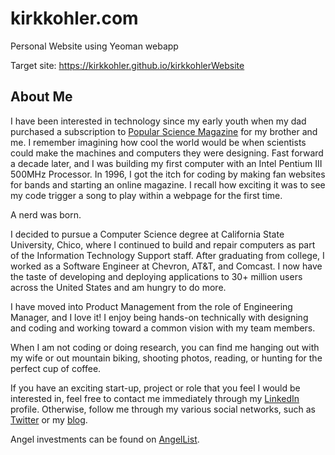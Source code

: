 kirkkohler.com
=======================

Personal Website using Yeoman webapp

Target site: https://kirkkohler.github.io/kirkkohlerWebsite

About Me
-----
I have been interested in technology since my early youth when my dad purchased a subscription to <a href="http://www.popsci.com/" target="_blank">Popular Science Magazine</a> for my brother and me.  I remember imagining how cool the world would be when scientists could make the machines and computers they were designing.  Fast forward a decade later, and I was building my first computer with an Intel Pentium III 500MHz Processor.  In 1996, I got the itch for coding by making fan websites for bands and starting an online magazine.  I recall how exciting it was to see my code trigger a song to play within a webpage for the first time.

A nerd was born.

I decided to pursue a Computer Science degree at California State University, Chico, where I continued to build and repair computers as part of the Information Technology Support staff. After graduating from college, I worked as a Software Engineer at Chevron, AT&T, and Comcast.  I now have the taste of developing and deploying applications to 30+ million users across the United States and am hungry to do more.

I have moved into Product Management from the role of Engineering Manager, and I love it!  I enjoy being hands-on technically with designing and coding and working toward a common vision with my team members.

When I am not coding or doing research, you can find me hanging out with my wife or out mountain biking, shooting photos, reading, or hunting for the perfect cup of coffee.

If you have an exciting start-up, project or role that you feel I would be interested in, feel free to contact me immediately through my <a href="http://www.linkedin.com/in/kirkkohler" target="_blank">LinkedIn</a> profile. Otherwise, follow me through my various social networks, such as <a href="https://twitter.com/kirkkohler" target="_blank">Twitter</a> or my <a href="https://medium.com/digital-cake" target="_blank" title="Kirk's Blog">blog</a>. 

Angel investments can be found on <a href="https://angel.co/u/kirk-kohler" target="_blank">AngelList</a>.
